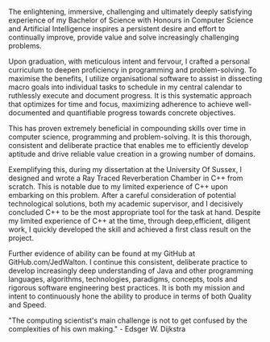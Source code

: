 The enlightening, immersive, challenging and ultimately deeply satisfying experience of my Bachelor of Science with Honours in Computer Science and Artificial Intelligence inspires a persistent desire and effort to continually improve, provide value and solve increasingly challenging problems.

Upon graduation, with meticulous intent and fervour, I crafted a personal curriculum to deepen proficiency in programming and problem-solving. To maximise the benefits, I utilize organisational software to assist in dissecting macro goals into individual tasks to schedule in my central calendar to ruthlessly execute and document progress. It is this systematic approach that optimizes for time and focus, maximizing adherence to achieve well-documented and quantifiable progress towards concrete objectives.

This has proven extremely beneficial in compounding skills over time in computer science, programming and problem-solving. It is this thorough, consistent and deliberate practice that enables me to efficiently develop aptitude and drive reliable value creation in a growing number of domains.

Exemplifying this, during my dissertation at the University Of Sussex, I designed and wrote a Ray Traced Reverberation Chamber in C++ from scratch. This is notable due to my limited experience of C++ upon embarking on this problem. After a careful consideration of potential technological solutions, both my academic supervisor, and I decisively concluded C++ to be the most appropriate tool for the task at hand. Despite my limited experience of C++ at the time, through deep,efficient, diligent work, I quickly developed the skill and achieved a first class result on the project.

 Further evidence of ability can be found at my GitHub at GitHub.com/JedWalton. I continue this consistent, deliberate practice to develop increasingly deep understanding of Java and other programming languages, algorithms, technologies, paradigms, concepts, tools and rigorous software engineering best practices. It is both my mission and intent to continuously hone the ability to produce in terms of both Quality and Speed.


"The computing scientist's main challenge is not to get confused by the complexities of his own making." - Edsger W. Dijkstra
